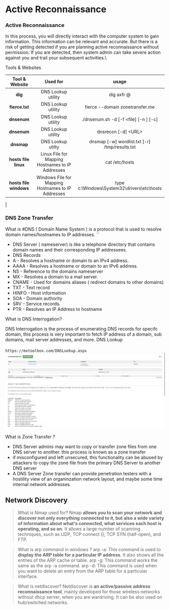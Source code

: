 # Active Reconnaissance

### Active Reconnaissance

In this process, you will directly interact with the computer system to gain information. This information can be relevant and accurate. But there is a risk of getting detected if you are planning active reconnaissance without permission. If you are detected, then system admin can take severe action against you and trail your subsequent activities.\

Tools & Websites 

|  Tool & Website  |              Used for              |                                               usage                                               |
| :--------------: | :--------------------------------: | :-----------------------------------------------------------------------------------------------: |
|     **dig**     |         DNS Lookup utility         |                                          dig axfr @<dns server> <URL>                                            |
|  **fierce.txt**  |         DNS Lookup utility        |                                    fierce --domain zonetransfer.me
| **dnsenum** |   DNS Lookup utility |                                     ./dnsenum.sh -d <domain> [-f <file] [-n <dns server>] [-c]                                    |
|   **dnsenum**  |       DNS Lookup utility       |      dnsrecon \[-d] \<URL>      |
|  **dnsmap**  |       DNS Lookup utilty      |      dnsmap <targetDomain> \[-w] wordlist.txt \[-r] /tmp/results.txt
| **hosts file linux** | Linux File for Mapping Hostnames to IP Addresses | cat /etc/hosts |
| **hosts file windows** | Windows File for Mapping Hostnames to IP Addresses |  type c:\Windows\System32\drivers\etc\hosts |  
|


### DNS Zone Transfer

What is #DNS ( Domain Name System ) is a protocol that is used to resolve domain names/hostnames to IP addresses. \`\`

* DNS Server ( nameserver) is like a telephone directory that contains domain names and their corresponding IP addressees.
* DNS Records
* A - Resolves a hostname or domain to an IPv4 address.
* AAAA - Resolves a hostname or domain to an IPv6 address.
* NS - Reference to the domains nameserver
* MX - Resolves a domain to a mail server.
* CNAME - Used for domains aliases ( redirect domains to other domains)
* TXT - Text record
* HINFO - Host information
* SOA - Domain authority
* SRV - Service records.
* PTR - Resolves an IP Address to hostname

What is DNS Interrogation?

DNS Interrogation is the process of enumerating DNS records for specifc domain, this process is very important to fetch IP address of a domain, sub domains, mail server addresses, and more. DNS Lookup \
\
`https://mxtoolbox.com/DNSLookup.aspx`\
![](<../../.gitbook/assets/image (2) (1).png>)

What is Zone Transfer ?

* DNS Server admins may want to copy or transfer zone files from one DNS server to another. this process is known as a zone transfer
* if misconfigured and left unsecured, this functionality can be abused by attackers to copy the zone file from the primary DNS Server to another DNS server
* A DNS Server Zone transfer can provide penetration testers with a hostility view of an organinzation network layout, and maybe some time internal network addresses.

## Network Discovery 

> What is Nmap used for?
Nmap **allows you to scan your network and discover not only everything connected to it, but also a wide variety of information about what's connected, what services each host is operating, and so on**. It allows a large number of scanning techniques, such as UDP, TCP connect (), TCP SYN (half-open), and FTP.



> What is arp command in windows ?
arp -a: This command is used to **display the ARP table for a particular IP address**. It also shows all the entries of the ARP cache or table. arp -g: This command works the same as the arp -a command. arp -d: This command is used when you want to delete an entry from the ARP table for a particular interface.

> What is netdiscover?
 Netdiscover is **an active/passive address reconnaissance tool**, mainly developed for those wireless networks without dhcp server, when you are wardriving. It can be also used on hub/switched networks.




